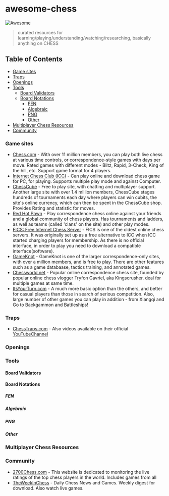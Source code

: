 # awesome-chess

[![Awesome](https://cdn.rawgit.com/sindresorhus/awesome/d7305f38d29fed78fa85652e3a63e154dd8e8829/media/badge.svg)](https://github.com/sindresorhus/awesome)

> curated resources for learning/playing/understanding/watching/researching, basically anything on CHESS

## Table of Contents

<!-- toc -->

-   [Game sites](#game-sites)
-   [Traps](#traps)
-   [Openings](#openings)
-   [Tools](#tools)
    -   [Board Validators](#board-validators)
    -   [Board Notations](#board-notations)
        -   [FEN](#fen)
        -   [Algebraic](#algebraic)
        -   [PNG](#png)
        -   [Other](#other)
-   [Multiplayer Chess Resources](#multiplayer-chess-resources)
-   [Community](#community)

<!-- tocstop -->

### Game sites

-   [Chess.com](https://www.chess.com) - With over 11 million members, you can play both live chess at various time controls, or correspondence-style games with days per move. Rated games with different modes - Blitz, Rapid, 3-Check, King of the hill, etc. Support game format for 4 players.
-   [Internet Chess Club (ICC)](https://www.chessclub.com/) - Can play online and download chess game for PC, for playing. Supports multiple play mode and against Computer.
-   [ChessCube](http://www.chesscube.com) - Free to play site, with chatting and multiplayer support. Another large site with over 1.4 million members, ChessCube stages hundreds of tournaments each day where players can win cubits, the site's online currency, which can then be spent in the ChessCube shop. Provides Rating and statistic for moves.
-   [Red Hot Pawn](https://www.redhotpawn.com/) - Play correspondence chess online against your friends and a global community of chess players. Has tournaments and ladders, as well as teams (called 'clans' on the site) and other play modes.
-   [FICS: Free Internet Chess Server](https://www.freechess.org/) - FICS is one of the oldest online chess servers. It was originally set up as a free alternative to ICC when ICC started charging players for membership. As there is no official interface, in order to play you need to download a compatible interface(software).
-   [GameKnot](https://gameknot.com/) - GameKnot is one of the larger correspondence-only sites, with over a million members, and is free to play. There are other features such as a game databaase, tactics training, and annotated games.
-   [Chessworld.net](https://www.chessworld.net) - Popular online correspondence chess site, founded by popular online chess vlogger Tryfon Gavriel, aka Kingscrusher. deal for multiple games at same time.
-   [ItsYourTurn.com](http://www.itsyourturn.com/) - A much more basic option than the others, and better for casual players than those in search of serious competition. Also, large number of other games you can play in addition - from Xiangqi and Go to Backgammon and Battleships!

### Traps

-   [ChessTraps.com](http://www.chesstraps.net/) - Also videos available on their official [YouTubeChannel](https://www.youtube.com/channel/UCFh6FCMsTdnfEA_N7rdIBnw/videos)

### Openings

### Tools

#### Board Validators

#### Board Notations

##### FEN

##### Algebraic

##### PNG

##### Other

### Multiplayer Chess Resources

### Community

-   [2700Chess.com](https://2700chess.com/) - This website is dedicated to monitoring the live ratings of the top chess players in the world. Includes games from all
-   [TheWeekInChess](http://theweekinchess.com/) - Daily Chess News and Games. Weekly digest for download. Also watch live games.
